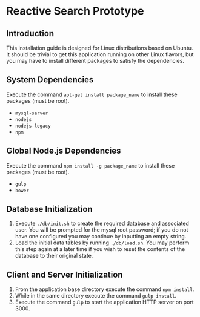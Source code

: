 # Reactive Search Prototype


## Introduction

This installation guide is designed for Linux distributions based on Ubuntu. It should be trivial to get this
application running on other Linux flavors, but you may have to install different packages to satisfy the dependencies.


## System Dependencies

Execute the command `apt-get install package_name` to install these packages (must be root).

*   `mysql-server`
*   `nodejs`
*   `nodejs-legacy`
*   `npm`


## Global Node.js Dependencies

Execute the command `npm install -g package_name` to install these packages (must be root).

*   `gulp`
*   `bower`


## Database Initialization

1.  Execute `./db/init.sh` to create the required database and associated user. You will be prompted for the mysql root
    password; if you do not have one configured you may continue by inputting an empty string.
2.  Load the initial data tables by running `./db/load.sh`. You may perform this step again at a later time if you wish
    to reset the contents of the database to their original state.


## Client and Server Initialization

1.  From the application base directory execute the command `npm install`.
2.  While in the same directory execute the command `gulp install`.
3.  Execute the command `gulp` to start the application HTTP server on port 3000.
